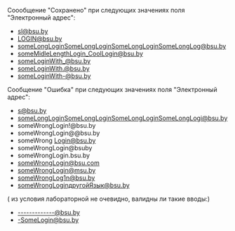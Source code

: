 Соообщение "Сохранено" при следующих значениях поля "Электронный адрес":
- sl@bsu.by
- LOGIN@bsu.by
- someLongLoginSomeLongLoginSomeLongLoginSomeLongLog@bsu.by
- someMidleLengthLogin_CoolLogin@bsu.by
- someLoginWith_@bsu.by
- someLoginWith.@bsu.by
- someLoginWith-@bsu.by


Сообщение "Ошибка" при следующих значениях поля "Электронный адрес":
- s@bsu.by
- someLongLoginSomeLongLoginSomeLongLoginSomeLongLogi@bsu.by
- someWrongLogin!@bsu.by
- someWrongLogin@@bsu.by
- someWrong Login@bsu.by
- someWrongLogin@bsuby
- someWrongLogin.bsu.by
- someWrongLogin@bsu.com
- someWrongLogin@msu.by
- someWrongLog1n@bsu.by
- someWrongLoginдругойЯзык@bsu.by
 
 ( из условия лабораторной не очевидно, валидны ли такие вводы:)
- -------------@bsu.by 
- -SomeLogin@bsu.by
